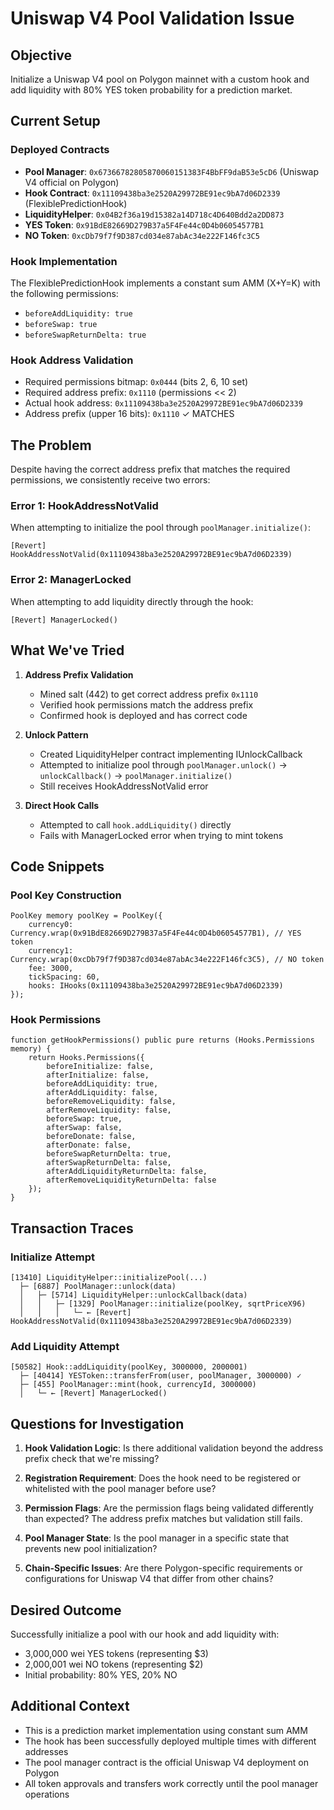 # Uniswap V4 Pool Validation Issue

## Objective
Initialize a Uniswap V4 pool on Polygon mainnet with a custom hook and add liquidity with 80% YES token probability for a prediction market.

## Current Setup

### Deployed Contracts
- **Pool Manager**: `0x67366782805870060151383F4BbFF9daB53e5cD6` (Uniswap V4 official on Polygon)
- **Hook Contract**: `0x11109438ba3e2520A29972BE91ec9bA7d06D2339` (FlexiblePredictionHook)
- **LiquidityHelper**: `0x04B2f36a19d15382a14D718c4D640Bdd2a2DD873`
- **YES Token**: `0x91BdE82669D279B37a5F4Fe44c0D4b06054577B1`
- **NO Token**: `0xcDb79f7f9D387cd034e87abAc34e222F146fc3C5`

### Hook Implementation
The FlexiblePredictionHook implements a constant sum AMM (X+Y=K) with the following permissions:
- `beforeAddLiquidity: true`
- `beforeSwap: true`
- `beforeSwapReturnDelta: true`

### Hook Address Validation
- Required permissions bitmap: `0x0444` (bits 2, 6, 10 set)
- Required address prefix: `0x1110` (permissions << 2)
- Actual hook address: `0x11109438ba3e2520A29972BE91ec9bA7d06D2339`
- Address prefix (upper 16 bits): `0x1110` ✓ MATCHES

## The Problem

Despite having the correct address prefix that matches the required permissions, we consistently receive two errors:

### Error 1: HookAddressNotValid
When attempting to initialize the pool through `poolManager.initialize()`:
```
[Revert] HookAddressNotValid(0x11109438ba3e2520A29972BE91ec9bA7d06D2339)
```

### Error 2: ManagerLocked
When attempting to add liquidity directly through the hook:
```
[Revert] ManagerLocked()
```

## What We've Tried

1. **Address Prefix Validation**
   - Mined salt (442) to get correct address prefix `0x1110`
   - Verified hook permissions match the address prefix
   - Confirmed hook is deployed and has correct code

2. **Unlock Pattern**
   - Created LiquidityHelper contract implementing IUnlockCallback
   - Attempted to initialize pool through `poolManager.unlock()` -> `unlockCallback()` -> `poolManager.initialize()`
   - Still receives HookAddressNotValid error

3. **Direct Hook Calls**
   - Attempted to call `hook.addLiquidity()` directly
   - Fails with ManagerLocked error when trying to mint tokens

## Code Snippets

### Pool Key Construction
```solidity
PoolKey memory poolKey = PoolKey({
    currency0: Currency.wrap(0x91BdE82669D279B37a5F4Fe44c0D4b06054577B1), // YES token
    currency1: Currency.wrap(0xcDb79f7f9D387cd034e87abAc34e222F146fc3C5), // NO token
    fee: 3000,
    tickSpacing: 60,
    hooks: IHooks(0x11109438ba3e2520A29972BE91ec9bA7d06D2339)
});
```

### Hook Permissions
```solidity
function getHookPermissions() public pure returns (Hooks.Permissions memory) {
    return Hooks.Permissions({
        beforeInitialize: false,
        afterInitialize: false,
        beforeAddLiquidity: true,
        afterAddLiquidity: false,
        beforeRemoveLiquidity: false,
        afterRemoveLiquidity: false,
        beforeSwap: true,
        afterSwap: false,
        beforeDonate: false,
        afterDonate: false,
        beforeSwapReturnDelta: true,
        afterSwapReturnDelta: false,
        afterAddLiquidityReturnDelta: false,
        afterRemoveLiquidityReturnDelta: false
    });
}
```

## Transaction Traces

### Initialize Attempt
```
[13410] LiquidityHelper::initializePool(...)
  ├─ [6887] PoolManager::unlock(data)
  │   ├─ [5714] LiquidityHelper::unlockCallback(data)
  │   │   ├─ [1329] PoolManager::initialize(poolKey, sqrtPriceX96)
  │   │   │   └─ ← [Revert] HookAddressNotValid(0x11109438ba3e2520A29972BE91ec9bA7d06D2339)
```

### Add Liquidity Attempt
```
[50582] Hook::addLiquidity(poolKey, 3000000, 2000001)
  ├─ [40414] YESToken::transferFrom(user, poolManager, 3000000) ✓
  ├─ [455] PoolManager::mint(hook, currencyId, 3000000)
  │   └─ ← [Revert] ManagerLocked()
```

## Questions for Investigation

1. **Hook Validation Logic**: Is there additional validation beyond the address prefix check that we're missing?

2. **Registration Requirement**: Does the hook need to be registered or whitelisted with the pool manager before use?

3. **Permission Flags**: Are the permission flags being validated differently than expected? The address prefix matches but validation still fails.

4. **Pool Manager State**: Is the pool manager in a specific state that prevents new pool initialization?

5. **Chain-Specific Issues**: Are there Polygon-specific requirements or configurations for Uniswap V4 that differ from other chains?

## Desired Outcome
Successfully initialize a pool with our hook and add liquidity with:
- 3,000,000 wei YES tokens (representing $3)
- 2,000,001 wei NO tokens (representing $2)
- Initial probability: 80% YES, 20% NO

## Additional Context
- This is a prediction market implementation using constant sum AMM
- The hook has been successfully deployed multiple times with different addresses
- The pool manager contract is the official Uniswap V4 deployment on Polygon
- All token approvals and transfers work correctly until the pool manager operations